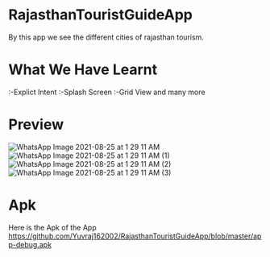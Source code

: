 # RajasthanTouristGuideApp

By this app we see the different cities of rajasthan tourism.

# What We Have Learnt

:-Explict Intent
:-Splash Screen
:-Grid View
and many more

# Preview

![WhatsApp Image 2021-08-25 at 1 29 11 AM](https://user-images.githubusercontent.com/77117240/130682588-9a810403-e16c-4511-987b-7137b11abb03.jpeg)
![WhatsApp Image 2021-08-25 at 1 29 11 AM (1)](https://user-images.githubusercontent.com/77117240/130682620-0de1067f-4665-4239-a05a-2a516d776370.jpeg)
![WhatsApp Image 2021-08-25 at 1 29 11 AM (2)](https://user-images.githubusercontent.com/77117240/130682674-c425e76a-82e4-4437-8d07-38b3587b037f.jpeg)
![WhatsApp Image 2021-08-25 at 1 29 11 AM (3)](https://user-images.githubusercontent.com/77117240/130682734-801d05d6-534d-4f5d-95f8-a7dd09d77dc3.jpeg)

# Apk

Here is the Apk of the App
https://github.com/Yuvraj162002/RajasthanTouristGuideApp/blob/master/app-debug.apk
